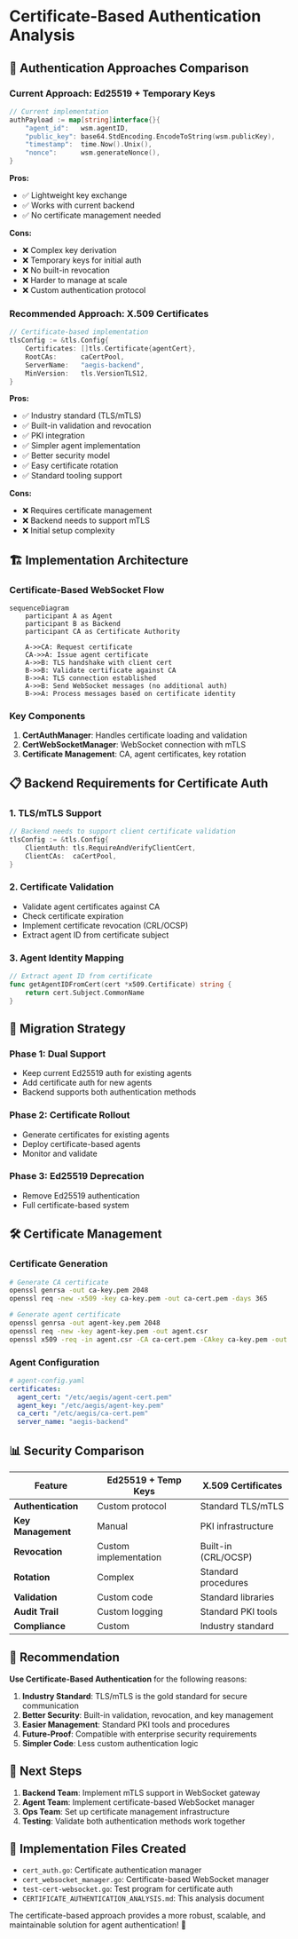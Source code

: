 # Certificate-Based Authentication Analysis

## 🔐 **Authentication Approaches Comparison**

### **Current Approach: Ed25519 + Temporary Keys**
```go
// Current implementation
authPayload := map[string]interface{}{
    "agent_id":   wsm.agentID,
    "public_key": base64.StdEncoding.EncodeToString(wsm.publicKey),
    "timestamp":  time.Now().Unix(),
    "nonce":      wsm.generateNonce(),
}
```

**Pros:**
- ✅ Lightweight key exchange
- ✅ Works with current backend
- ✅ No certificate management needed

**Cons:**
- ❌ Complex key derivation
- ❌ Temporary keys for initial auth
- ❌ No built-in revocation
- ❌ Harder to manage at scale
- ❌ Custom authentication protocol

### **Recommended Approach: X.509 Certificates**
```go
// Certificate-based implementation
tlsConfig := &tls.Config{
    Certificates: []tls.Certificate{agentCert},
    RootCAs:      caCertPool,
    ServerName:   "aegis-backend",
    MinVersion:   tls.VersionTLS12,
}
```

**Pros:**
- ✅ Industry standard (TLS/mTLS)
- ✅ Built-in validation and revocation
- ✅ PKI integration
- ✅ Simpler agent implementation
- ✅ Better security model
- ✅ Easy certificate rotation
- ✅ Standard tooling support

**Cons:**
- ❌ Requires certificate management
- ❌ Backend needs to support mTLS
- ❌ Initial setup complexity

## 🏗️ **Implementation Architecture**

### **Certificate-Based WebSocket Flow**

```mermaid
sequenceDiagram
    participant A as Agent
    participant B as Backend
    participant CA as Certificate Authority

    A->>CA: Request certificate
    CA->>A: Issue agent certificate
    A->>B: TLS handshake with client cert
    B->>B: Validate certificate against CA
    B->>A: TLS connection established
    A->>B: Send WebSocket messages (no additional auth)
    B->>A: Process messages based on certificate identity
```

### **Key Components**

1. **CertAuthManager**: Handles certificate loading and validation
2. **CertWebSocketManager**: WebSocket connection with mTLS
3. **Certificate Management**: CA, agent certificates, key rotation

## 📋 **Backend Requirements for Certificate Auth**

### **1. TLS/mTLS Support**
```go
// Backend needs to support client certificate validation
tlsConfig := &tls.Config{
    ClientAuth: tls.RequireAndVerifyClientCert,
    ClientCAs:  caCertPool,
}
```

### **2. Certificate Validation**
- Validate agent certificates against CA
- Check certificate expiration
- Implement certificate revocation (CRL/OCSP)
- Extract agent ID from certificate subject

### **3. Agent Identity Mapping**
```go
// Extract agent ID from certificate
func getAgentIDFromCert(cert *x509.Certificate) string {
    return cert.Subject.CommonName
}
```

## 🚀 **Migration Strategy**

### **Phase 1: Dual Support**
- Keep current Ed25519 auth for existing agents
- Add certificate auth for new agents
- Backend supports both authentication methods

### **Phase 2: Certificate Rollout**
- Generate certificates for existing agents
- Deploy certificate-based agents
- Monitor and validate

### **Phase 3: Ed25519 Deprecation**
- Remove Ed25519 authentication
- Full certificate-based system

## 🛠️ **Certificate Management**

### **Certificate Generation**
```bash
# Generate CA certificate
openssl genrsa -out ca-key.pem 2048
openssl req -new -x509 -key ca-key.pem -out ca-cert.pem -days 365

# Generate agent certificate
openssl genrsa -out agent-key.pem 2048
openssl req -new -key agent-key.pem -out agent.csr
openssl x509 -req -in agent.csr -CA ca-cert.pem -CAkey ca-key.pem -out agent-cert.pem -days 365
```

### **Agent Configuration**
```yaml
# agent-config.yaml
certificates:
  agent_cert: "/etc/aegis/agent-cert.pem"
  agent_key: "/etc/aegis/agent-key.pem"
  ca_cert: "/etc/aegis/ca-cert.pem"
  server_name: "aegis-backend"
```

## 📊 **Security Comparison**

| Feature | Ed25519 + Temp Keys | X.509 Certificates |
|---------|-------------------|-------------------|
| **Authentication** | Custom protocol | Standard TLS/mTLS |
| **Key Management** | Manual | PKI infrastructure |
| **Revocation** | Custom implementation | Built-in (CRL/OCSP) |
| **Rotation** | Complex | Standard procedures |
| **Validation** | Custom code | Standard libraries |
| **Audit Trail** | Custom logging | Standard PKI tools |
| **Compliance** | Custom | Industry standard |

## 🎯 **Recommendation**

**Use Certificate-Based Authentication** for the following reasons:

1. **Industry Standard**: TLS/mTLS is the gold standard for secure communication
2. **Better Security**: Built-in validation, revocation, and key management
3. **Easier Management**: Standard PKI tools and procedures
4. **Future-Proof**: Compatible with enterprise security requirements
5. **Simpler Code**: Less custom authentication logic

## 🔧 **Next Steps**

1. **Backend Team**: Implement mTLS support in WebSocket gateway
2. **Agent Team**: Implement certificate-based WebSocket manager
3. **Ops Team**: Set up certificate management infrastructure
4. **Testing**: Validate both authentication methods work together

## 📝 **Implementation Files Created**

- `cert_auth.go`: Certificate authentication manager
- `cert_websocket_manager.go`: Certificate-based WebSocket manager
- `test-cert-websocket.go`: Test program for certificate auth
- `CERTIFICATE_AUTHENTICATION_ANALYSIS.md`: This analysis document

The certificate-based approach provides a more robust, scalable, and maintainable solution for agent authentication! 🚀
